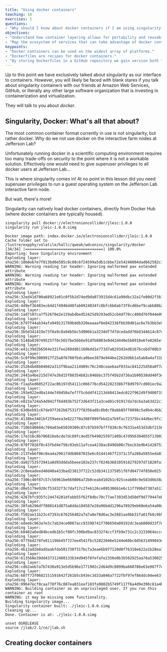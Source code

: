 ```yaml
---
title: "Using docker containers"
teaching: 10
exercises: 5
questions:
- "Why should I know about docker containers if I am using singularity?"
objectives:
- "Understand how container layering allows for portability and reusability."
- "Map the ecosystem of services that can take advantage of docker containers."
keypoints:
- "Docker containers can be used on the widest array of platforms."
- "Dockerfiles are recipes for docker containers."
- "By storing Dockerfiles in a GitHub repository we gain version both tracking and cloud building."
---
```


Up to this point we have exclusively talked about singularity as our interface
to containers. However, you will likely be faced with blank stares if you talk
about singularity containers with our friends at Amazon Web Services, GitHub, or
literally any other large software organization that is investing in
containerization and virtualization.

They will talk to you about *docker*.

## Singularity, Docker: What's all that about?

The most common container format currently in use is not singularity, but rather
docker. Why do we not use docker on the interactive farm nodes at Jefferson Lab?

Unfortunately running docker in a scientific computing environment requires too
many trade-offs on security to the point where it is not a workable solution.
Effectively one would need to give superuser privileges to all docker users at
Jefferson Lab...

This is where singularity comes in! At no point in this lesson did you need
superuser privileges to run a guest operating system on the Jefferson Lab
interactive farm node.

But wait, there's more!

Singularity can natively load docker containers, directly from Docker Hub (where docker containers are typically housed).
~~~
singularity pull docker://electronioncollider/jleic:1.0.0
singularity run jleic-1.0.0.simg
~~~

~~~
Docker image path: index.docker.io/electronioncollider/jleic:1.0.0
Cache folder set to /lustre/expphy/volatile/hallc/qweak/wdconinc/singularity/docker
[34/34] |===================================| 100.0%
Importing: base Singularity environment
Exploding layer: sha256:18b8eb7e7f013bd0e585c8c88c6f24599a5db1cbbe72e54246004dad662582c1.tar.gz
WARNING: Warning reading tar header: Ignoring malformed pax extended attribute
WARNING: Warning reading tar header: Ignoring malformed pax extended attribute
WARNING: Warning reading tar header: Ignoring malformed pax extended attribute
Exploding layer: sha256:32ed41d700a68921e01c0f5b2d74ed9da073915d4c61a90dbc32a1fe00d2f3b7.tar.gz
Exploding layer: sha256:4d9ef36483ec64d1f4946d48fab0924034fc0bfc6b8ab73f9cd6bef9cabb88b2.tar.gz
Exploding layer: sha256:1ad7107ca7f526f0e2e159abdbed52425d9293ed52cb4df70cc408d76f044e09.tar.gz
Exploding layer: sha256:b797f44ab34afa949131769bddb320eaaaaf8e842336fbb30d01ac6e7b3bb3e9.tar.gz
Exploding layer: sha256:3b5d341419e73f8a9c0a94b5bc5d906b1a323ddf7d7dcedadd76b8344614c87c.tar.gz
Exploding layer: sha256:5148a839749525ff0c5657be56b6e91dfb8003e9d42d440e5b8918e6fe8265ef.tar.gz
Exploding layer: sha256:e41c39d2b6564e331fee260dd81160bdd1e773d7a8293d2ed6167bcebd700b3f.tar.gz
Exploding layer: sha256:5c0f99e3009917f25a8f6708fbdca0bee3879e944be2262ddbb1a5ab8a4af310.tar.gz
Exploding layer: sha256:25264bd8b04602a313f9baa2114989c76c248ceae6aaf033ac841225d58a0f7a.tar.gz
Exploding layer: sha256:2443a4be215d747e26d15f88354b82c846bbc375f45b2d736a1b90538dd40f3e.tar.gz
Exploding layer: sha256:f1aa5ed6052f22ac06197d54111c066776cd542282338b7f8d9797cd001ec9a2.tar.gz
Exploding layer: sha256:193e022ed0a144e749d50a7ef7f5c6ddf41213d48413edc022f962d9f9400719.tar.gz
Exploding layer: sha256:e823a724a54d941ff6d493b752f2d643f21a3ced81c91917da7dc6a3ab3d22c1.tar.gz
Exploding layer: sha256:63d6eb91c67de97f262b67531f7f8356ad8c8b0cf8abb85ff8098c5a9b4c4bb2.tar.gz
Exploding layer: sha256:4138be3481bf259aeea3e822770a308f099fbbd2a7b9fac72375bc44d6ec9fc3.tar.gz
Exploding layer: sha256:710b5d0684c704a03e65039309c87c97b597bfff838c9cf6331e453d3dbf2156.tar.gz
Exploding layer: sha256:17e316c8b786816e6cde7dc89fc4ed5f6490255971409c47d956304055f13903.tar.gz
Exploding layer: sha256:870f7026f0c43fbd4e756c93eb11afcea4238ac8496b00c7becb3e9b41428753.tar.gz
Exploding layer: sha256:2137eb6f06c8ea4a29617ddb8687015e6c01441467f2371c3fa288a5855eda81.tar.gz
Exploding layer: sha256:da02753573941a8d93ddda5beee102e237cf824b368105918279297d71820fa1.tar.gz
Exploding layer: sha256:2c0eeadeed40d40a433bad23813f722c52db3411375051f8fd04774f850e025f.tar.gz
Exploding layer: sha256:7306c40f87c57c56961be669806a72b0ceabd102b1c925ceab80c9e583d6b38a.tar.gz
Exploding layer: sha256:d8e5179e920cf53d32f3c7daf17c2fe6126ce095306b1e6c11f799bd7387a513.tar.gz
Exploding layer: sha256:4267bfc935fc24474201dfabb55f62f8dbc70c77ae7393d53d50df9d779447eb.tar.gz
Exploding layer: sha256:38fa6296dff800141d875a8dda184587e28a96bdd1296a78929eb60e6a54a00a.tar.gz
Exploding layer: sha256:f502ae11b23c47393c676256482a7a7a8e78d6ac3e2681aa9bb31fa01fb8c9b5.tar.gz
Exploding layer: sha256:edee6c963a7e3c7ab34ce0087acc93398741f786650a09192dc3eab800d33f7e.tar.gz
Exploding layer: sha256:b8402a6ed84bcedb1b5cf80fc398bd9ac8332f4ccf3fb9e731c2c3233064ecc4.tar.gz
Exploding layer: sha256:9775bd270fe81119bb45f727ee4541fbc52822046e5244e60bc0d5631499043e.tar.gz
Exploding layer: sha256:4b13ad2b8addaabfda501730f317bc7a3eae6b977120d8f76318e622a1b28ea7.tar.gz
Exploding layer: sha256:613568e39dd437312400133b34d945f8fefafe2356e0b3b502925aa78a530025.tar.gz
Exploding layer: sha256:cdb2aeb7a7b7430a913e5d5b96e1771902c2d64d9c8099ba660786e63e987f7c.tar.gz
Exploding layer: sha256:607f73f0682151591642f261b5cb93ec3d33a046a7722fbf97ef86ddc04ee63f.tar.gz
Exploding layer: sha256:09647ecf0caa778f76c087ea031eaf103fa9802b5749f117f6a4d9e396c81a4b.tar.gz
WARNING: Building container as an unprivileged user. If you run this container as root
WARNING: it may be missing some functionality.
Building Singularity image...
Singularity container built: ./jleic-1.0.0.simg
Cleaning up...
Done. Container is at: ./jleic-1.0.0.simg
~~~


~~~
unset OSRELEASE
source /jlab/2.1/ce/jlab.sh
~~~

## Creating docker containers
